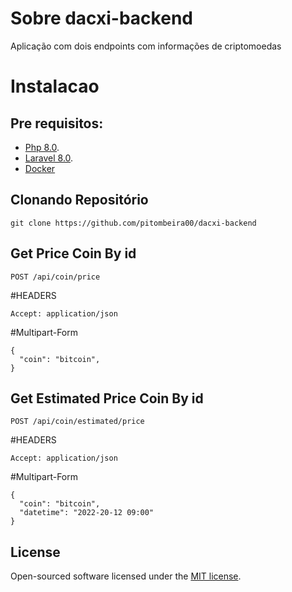 
# Sobre dacxi-backend

Aplicação com dois endpoints com informações de criptomoedas


# Instalacao

## Pre requisitos:

- [Php 8.0](https://www.php.net/releases/8.0/en.php).
- [Laravel 8.0](https://laravel.com/docs/8.x).
- [Docker](https://www.docker.com)


## Clonando Repositório

```
git clone https://github.com/pitombeira00/dacxi-backend
```

## Get Price Coin By id

```
POST /api/coin/price
```

#HEADERS
```
Accept: application/json
```
#Multipart-Form
```
{
  "coin": "bitcoin",
}
```
## Get Estimated Price Coin By id

```
POST /api/coin/estimated/price
```

#HEADERS
```
Accept: application/json
```
#Multipart-Form
```
{
  "coin": "bitcoin",
  "datetime": "2022-20-12 09:00" 
}
```
## License

Open-sourced software licensed under the [MIT license](https://opensource.org/licenses/MIT).
